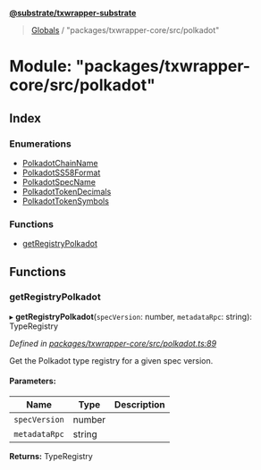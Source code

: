 **[@substrate/txwrapper-substrate](../README.md)**

> [Globals](../globals.md) / "packages/txwrapper-core/src/polkadot"

# Module: "packages/txwrapper-core/src/polkadot"

## Index

### Enumerations

* [PolkadotChainName](../enums/_packages_txwrapper_core_src_polkadot_.polkadotchainname.md)
* [PolkadotSS58Format](../enums/_packages_txwrapper_core_src_polkadot_.polkadotss58format.md)
* [PolkadotSpecName](../enums/_packages_txwrapper_core_src_polkadot_.polkadotspecname.md)
* [PolkadotTokenDecimals](../enums/_packages_txwrapper_core_src_polkadot_.polkadottokendecimals.md)
* [PolkadotTokenSymbols](../enums/_packages_txwrapper_core_src_polkadot_.polkadottokensymbols.md)

### Functions

* [getRegistryPolkadot](_packages_txwrapper_core_src_polkadot_.md#getregistrypolkadot)

## Functions

### getRegistryPolkadot

▸ **getRegistryPolkadot**(`specVersion`: number, `metadataRpc`: string): TypeRegistry

*Defined in [packages/txwrapper-core/src/polkadot.ts:89](https://github.com/paritytech/txwrapper-core/blob/1c09a0e/packages/txwrapper-core/src/polkadot.ts#L89)*

Get the Polkadot type registry for a given spec version.

#### Parameters:

Name | Type | Description |
------ | ------ | ------ |
`specVersion` | number |  |
`metadataRpc` | string |   |

**Returns:** TypeRegistry
